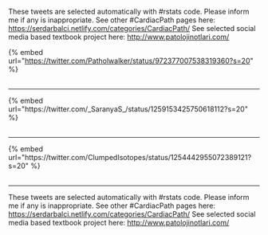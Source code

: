 

These tweets are selected automatically with #rstats code. Please inform me if any is inappropriate.
See other #CardiacPath pages here: https://serdarbalci.netlify.com/categories/CardiacPath/ 
See selected social media based textbook project here: http://www.patolojinotlari.com/

{% embed url="https://twitter.com/Patholwalker/status/972377007538319360?s=20" %}<br>
<br>
<hr>
{% embed url="https://twitter.com/_SaranyaS_/status/1259153425750618112?s=20" %}<br>
<br>
<hr>
{% embed url="https://twitter.com/ClumpedIsotopes/status/1254442955072389121?s=20" %}<br>
<br>
<hr>


These tweets are selected automatically with #rstats code. Please inform me if any is inappropriate.
See other #CardiacPath pages here: https://serdarbalci.netlify.com/categories/CardiacPath/ 
See selected social media based textbook project here: http://www.patolojinotlari.com/

